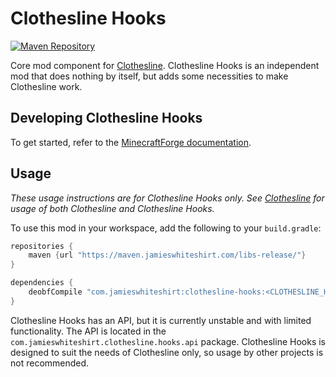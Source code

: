 # Clothesline Hooks
[![Maven Repository](https://img.shields.io/maven-metadata/v/https/maven.jamieswhiteshirt.com/libs-release/com/jamieswhiteshirt/clothesline-hooks/maven-metadata.xml.svg)](https://maven.jamieswhiteshirt.com/libs-release/com/jamieswhiteshirt/clothesline-hooks/)

Core mod component for [Clothesline](https://github.com/JamiesWhiteShirt/clothesline).
Clothesline Hooks is an independent mod that does nothing by itself, but adds some necessities to make Clothesline work.

## Developing Clothesline Hooks

To get started, refer to the [MinecraftForge documentation](https://mcforge.readthedocs.io/en/latest/gettingstarted/).

## Usage

*These usage instructions are for Clothesline Hooks only.
See [Clothesline](https://github.com/JamiesWhiteShirt/clothesline) for usage of both Clothesline and Clothesline Hooks.*

To use this mod in your workspace, add the following to your `build.gradle`:

```groovy
repositories {
    maven {url "https://maven.jamieswhiteshirt.com/libs-release/"}
}

dependencies {
    deobfCompile "com.jamieswhiteshirt:clothesline-hooks:<CLOTHESLINE_HOOKS_VERSION>"
}
```

Clothesline Hooks has an API, but it is currently unstable and with limited functionality.
The API is located in the `com.jamieswhiteshirt.clothesline.hooks.api` package.
Clothesline Hooks is designed to suit the needs of Clothesline only, so usage by other projects is not recommended.
